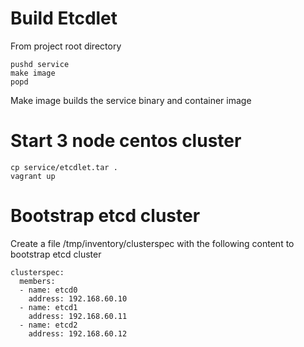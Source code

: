 # Build Etcdlet

From project root directory

```
pushd service
make image
popd
```
Make image builds the service binary and container image

# Start 3 node centos cluster
```
cp service/etcdlet.tar . 
vagrant up
```
# Bootstrap etcd cluster

Create a file /tmp/inventory/clusterspec with the following content to bootstrap etcd cluster

```
clusterspec:
  members:
  - name: etcd0
    address: 192.168.60.10 
  - name: etcd1
    address: 192.168.60.11 
  - name: etcd2
    address: 192.168.60.12 
```
